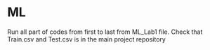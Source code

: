# ML
Run all part of codes from first to last from ML_Lab1 file. Check that Train.csv and Test.csv is in the main project repository
